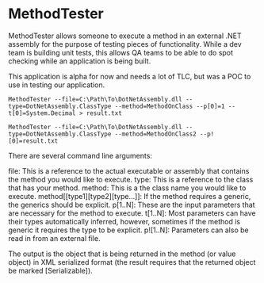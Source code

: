 MethodTester
============

MethodTester allows someone to execute a method in an external .NET assembly for the purpose of testing pieces of functionality.  While a dev team is building unit tests, this allows QA teams to be able to do spot checking while an application is being built.

This application is alpha for now and needs a lot of TLC, but was a POC to use in testing our application.

    MethodTester --file=C:\Path\To\DotNetAssembly.dll --type=DotNetAssembly.ClassType --method=MethodOnClass --p[0]=1 --t[0]=System.Decimal > result.txt
	
	MethodTester --file=C:\Path\To\DotNetAssembly.dll --type=DotNetAssembly.ClassType --method=MethodOnClass2 --p![0]=result.txt

There are several command line arguments:

file: This is a reference to the actual executable or assembly that contains the method you would like to execute.
type: This is a reference to the class that has your method.
method: This is a the class name you would like to execute.
method[[type1][type2][type...]]: If the method requires a generic, the generics should be explicit.
p[1..N]: These are the input parameters that are necessary for the method to execute.
t[1..N]: Most parameters can have their types automatically inferred, however, sometimes if the method is generic it requires the type to be explicit.
p![1..N]: Parameters can also be read in from an external file.

The output is the object that is being returned in the method (or value object) in XML serialized format (the result requires that the returned object be marked [Serializable]).